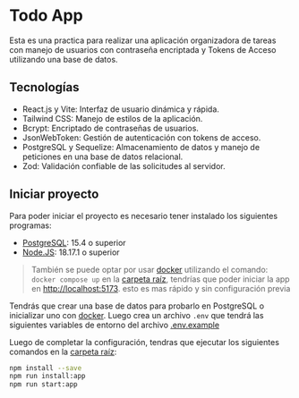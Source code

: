 # Todo App

Esta es una practica para realizar una aplicación organizadora de tareas con manejo de usuarios con contraseña encriptada y Tokens de Acceso utilizando una base de datos.

## Tecnologías

- React.js y Vite: Interfaz de usuario dinámica y rápida.
- Tailwind CSS: Manejo de estilos de la aplicación.
- Bcrypt: Encriptado de contraseñas de usuarios.
- JsonWebToken: Gestión de autenticación con tokens de acceso.
- PostgreSQL y Sequelize: Almacenamiento de datos y manejo de peticiones en una base de datos relacional.
- Zod: Validación confiable de las solicitudes al servidor.

## Iniciar proyecto

Para poder iniciar el proyecto es necesario tener instalado los siguientes programas:

- [PostgreSQL](https://www.enterprisedb.com/downloads/postgres-postgresql-downloads): 15.4 o superior
- [Node.JS](https://nodejs.org/es): 18.17.1 o superior

> También se puede optar por usar [docker](https://hub.docker.com/) utilizando el comando: `docker compose up` en la [carpeta raíz](./), tendrías que poder iniciar la app en <a href='http://localhost:5173'>http://localhost:5173</a>. esto es mas rápido y sin configuración previa

Tendrás que crear una base de datos para probarlo en PostgreSQL o inicializar uno con [docker](https://hub.docker.com/_/postgres). Luego crea un archivo `.env` que tendrá las siguientes variables de entorno del archivo [.env.example](./server/.env.example)

Luego de completar la configuración, tendras que ejecutar los siguientes comandos en la [carpeta raíz](./):

```bash
npm install --save
npm run install:app
npm run start:app
```
